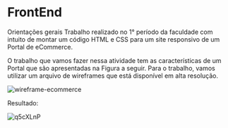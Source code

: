 # FrontEnd

Orientações gerais
Trabalho realizado no 1° período da faculdade com intuito de montar um código HTML e CSS para um site responsivo de um Portal de eCommerce.

O trabalho que vamos fazer nessa atividade tem as características de um Portal que são apresentadas na Figura a seguir. 
Para o trabalho, vamos utilizar um arquivo de wireframes que está disponível em alta resolução. 

![wireframe-ecommerce](https://user-images.githubusercontent.com/66026511/232250126-0d3017b0-72ae-4485-bd54-3a860eb516a9.png)

Resultado:

![q5cXLnP](https://github.com/larissafr1/FrontEnd/assets/66026511/9a8b7b37-1ed1-46e2-adad-264a251e5b2b)
